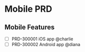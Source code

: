 # Mobile PRD

## Mobile Features

- [ ] PRD-300001 iOS app @charlie
- [ ] PRD-300002 Android app @diana